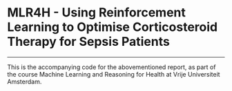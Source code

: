 # MLR4H - Using Reinforcement Learning to Optimise Corticosteroid Therapy for Sepsis Patients
---

This is the accompanying code for the abovementioned report, as part of the course Machine Learning and Reasoning for Health at Vrije Universiteit Amsterdam.
